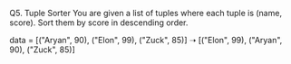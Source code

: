 Q5. Tuple Sorter
You are given a list of tuples where each tuple is (name, score).
Sort them by score in descending order.

data = [("Aryan", 90), ("Elon", 99), ("Zuck", 85)]
➝ [("Elon", 99), ("Aryan", 90), ("Zuck", 85)]
